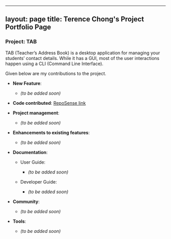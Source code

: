 ---
layout: page
title: Terence Chong's Project Portfolio Page
 ---

### Project: TAB

TAB (Teacher’s Address Book) is a desktop application for managing your students’ contact details. While it has a GUI, most of the user interactions happen using a CLI (Command Line Interface).

Given below are my contributions to the project.

* **New Feature**: 
  * _(to be added soon)_

* **Code contributed**: [RepoSense link]()

* **Project management**: 
  * _(to be added soon)_

* **Enhancements to existing features**:
  * _(to be added soon)_

* **Documentation**: 
  * User Guide: 
    * _(to be added soon)_

  * Developer Guide: 
    * _(to be added soon)_

* **Community**: 
  * _(to be added soon)_

* **Tools**: 
  * _(to be added soon)_
